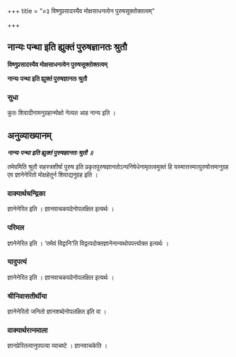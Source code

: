 +++
title = "०३ विष्णुप्रसादस्यैव मोक्षसाधनत्वेन पुरुषसूक्तोक्तत्वम्"

+++


## नान्यः पन्था इति ह्युक्तं पुरुषज्ञानतः श्रुतौ

**विष्णुप्रसादस्यैव मोक्षसाधनत्वेन पुरुषसूक्तोक्तत्वम्**

**नान्यः पन्था इति ह्युक्तं पुरुषज्ञानतः श्रुतौ**

### **सुधा**

कुतः शिवादीनामनुग्रहान्मोक्षो नेत्यत आह नान्य इति ।

## **अनुव्याख्यानम्**

***नान्यः पन्था इति ह्युक्तं पुरुषज्ञानतः श्रुतौ ॥***

तमेवमिति श्रुतौ सहस्त्रशीर्षा पुरुष इति प्रकृतपुरुषज्ञानतोऽन्यनिषेधेनामृतत्वमुक्तं हि यस्मात्तस्मात्पुरुषोत्तमानुग्रह एव ज्ञानेनेरितो मोक्षहेतुर्न शिवाद्यनुग्रह इति ।

### **वाक्यार्थचन्द्रिका**

ज्ञानेनेरित इति । ज्ञानवाचकपदेनोपलक्षित इत्यर्थः ।

### **परिमल** 

ज्ञानेनेरित इति । ‘तमेवं विद्वानि’ति विद्वत्पदोक्तज्ञानेनान्यथोपपत्त्योक्त इत्यर्थः ।

### **यादुपत्यं**

ज्ञानेनेरित इति । ज्ञानवाचकपदेनोपलक्षित इत्यर्थः ।

### **श्रीनिवासतीर्थीया**

ज्ञानेनेरितो जनितो ज्ञानशब्देनोपलक्षित इति वा ।

### **वाक्यार्थरत्नमाला**

ज्ञानप्रेरितत्वानुपपत्या व्याचष्टे । ज्ञानवाचकेति ।

